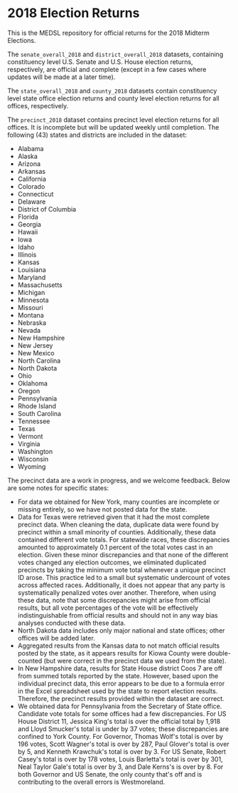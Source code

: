 # 2018 Election Returns

This is the MEDSL repository for official returns for the 2018 Midterm Elections.

The `senate_overall_2018` and `district_overall_2018` datasets, containing constituency level U.S. Senate and U.S. House election returns, respectively, are official and complete (except in a few cases where updates will be made at a later time).

The `state_overall_2018` and `county_2018` datasets contain constituency level state office election returns and county level election returns for all offices, respectively.

The `precinct_2018` dataset contains precinct level election returns for all offices. It is incomplete but will be updated weekly until completion. The following (43) states and districts are included in the dataset:

* Alabama
* Alaska
* Arizona
* Arkansas
* California
* Colorado
* Connecticut
* Delaware
* District of Columbia
* Florida
* Georgia
* Hawaii
* Iowa
* Idaho
* Illinois
* Kansas
* Louisiana
* Maryland
* Massachusetts
* Michigan
* Minnesota
* Missouri
* Montana
* Nebraska
* Nevada
* New Hampshire
* New Jersey
* New Mexico
* North Carolina
* North Dakota
* Ohio
* Oklahoma
* Oregon
* Pennsylvania
* Rhode Island
* South Carolina
* Tennessee
* Texas
* Vermont
* Virginia
* Washington
* Wisconsin
* Wyoming

The precinct data are a work in progress, and we welcome feedback. Below are some notes for specific states:

- For data we obtained for New York, many counties are incomplete or missing entirely, so we have not posted data for the state.
- Data for Texas were retrieved given that it had the most complete precinct data. When cleaning the data, duplicate data were found by precinct within a small minority of counties. Additionally, these data contained different vote totals. For statewide races, these discrepancies amounted to approximately 0.1 percent of the total votes cast in an election. Given these minor discrepancies and that none of the different votes changed any election outcomes, we eliminated duplicated precincts by taking the minimum vote total whenever a unique precinct ID arose. This practice led to a small but systematic undercount of votes across affected races. Additionally, it does not appear that any party is systematically penalized votes over another. Therefore, when using these data, note that some discrepancies might arise from official results, but all vote percentages of the vote will be effectively indistinguishable from official results and should not in any way bias analyses conducted with these data.
- North Dakota data includes only major national and state offices; other offices will be added later.
- Aggregated results from the Kansas data to not match official results posted by the state, as it appears results for Kiowa County were double-counted (but were correct in the precinct data we used from the state).
- In New Hampshire data, results for State House district Coos 7 are off from summed totals reported by the state. However, based upon the individual precinct data, this error appears to be due to a formula error in the Excel spreadsheet used by the state to report election results. Therefore, the precinct results provided within the dataset are correct.
- We obtained data for Pennsylvania from the Secretary of State office. Candidate vote totals for some offices had a few discrepancies. For US House District 11, Jessica King's total is over the official total by 1,918 and Lloyd Smucker's total is under by 37 votes; these discrepancies are confined to York County. For Governor, Thomas Wolf's total is over by 196 votes, Scott Wagner's total is over by 287, Paul Glover's total is over by 5, and Kenneth Krawchuk's total is over by 3. For US Senate, Robert Casey's total is over by 178 votes, Louis Barletta's total is over by 301, Neal Taylor Gale's total is over by 3, and Dale Kerns's is over by 8. For both Governor and US Senate, the only county that's off and is contributing to the overall errors is Westmoreland.